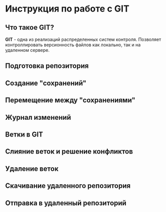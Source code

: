 # Инструкция по работе с GIT

## Что такое GIT?

**GIT** - одна из реализаций распределенных систем контроля. Позволяет контроллировать версионность файлов как локально, так и на удаленном сервере.

## Подготовка репозитория

## Создание "сохранений" 

## Перемещение между "сохранениями"

## Журнал изменений 

## Ветки в GIT

## Слияние веток и решение конфликтов

## Удаление веток

## Скачивание удаленного репозитория

## Отправка в удаленный репозиторий


